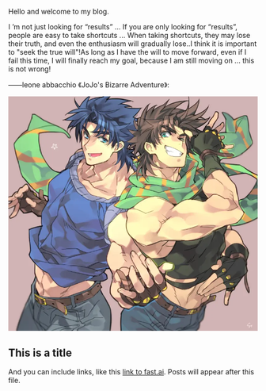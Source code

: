 Hello and welcome to my blog. 

I ’m not just looking for “results” ... If you are only looking for “results”, people are easy to take shortcuts ... When taking shortcuts, they may lose their truth, and even the enthusiasm will gradually lose..I think it is important to "seek the true will"!As long as I have the will to move forward, even if I fail this time, I will finally reach my goal, because I am still moving on ... this is not wrong!

——leone abbacchio 《JoJo's Bizarre Adventure》:

![Image of jojo character](images/jojo_1.webp)

## This is a title

And you can include links, like this [link to fast.ai](https://www.fast.ai). Posts will appear after this file. 
